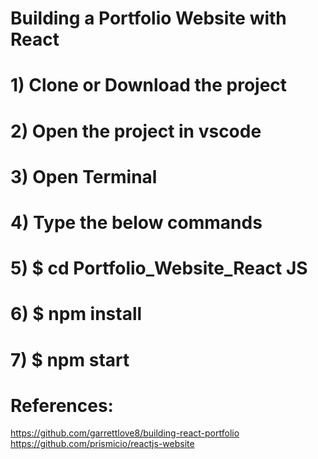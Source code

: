 # Building a Portfolio Website with React

# 1) Clone or Download the project
# 2) Open the project in vscode
# 3) Open Terminal
# 4) Type the below commands
# 5) $ cd Portfolio_Website_React JS
# 6) $ npm install
# 7) $ npm start


# References:

https://github.com/garrettlove8/building-react-portfolio  
  https://github.com/prismicio/reactjs-website
